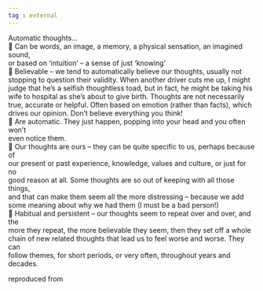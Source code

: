 ```yaml
---
tag : external
---
```


Automatic thoughts...  
 Can be words, an image, a memory, a physical sensation, an imagined sound,  
or based on ‘intuition’ – a sense of just ‘knowing’  
 Believable – we tend to automatically believe our thoughts, usually not  
stopping to question their validity. When another driver cuts me up, I might  
judge that he’s a selfish thoughtless toad, but in fact, he might be taking his  
wife to hospital as she’s about to give birth. Thoughts are not necessarily  
true, accurate or helpful. Often based on emotion (rather than facts), which  
drives our opinion. Don’t believe everything you think!  
 Are automatic. They just happen, popping into your head and you often won’t  
even notice them.  
 Our thoughts are ours – they can be quite specific to us, perhaps because of  
our present or past experience, knowledge, values and culture, or just for no  
good reason at all. Some thoughts are so out of keeping with all those things,  
and that can make them seem all the more distressing – because we add  
some meaning about why we had them (I must be a bad person!)  
 Habitual and persistent – our thoughts seem to repeat over and over, and the  
more they repeat, the more believable they seem, then they set off a whole  
chain of new related thoughts that lead us to feel worse and worse. They can  
follow themes, for short periods, or very often, throughout years and decades.

reproduced from[](http://www.getselfhelp.co.uk/thoughts.htm "http://www.getselfhelp.co.uk/thoughts.htm") [](http://www.get.gg/ "http://www.get.gg/")



